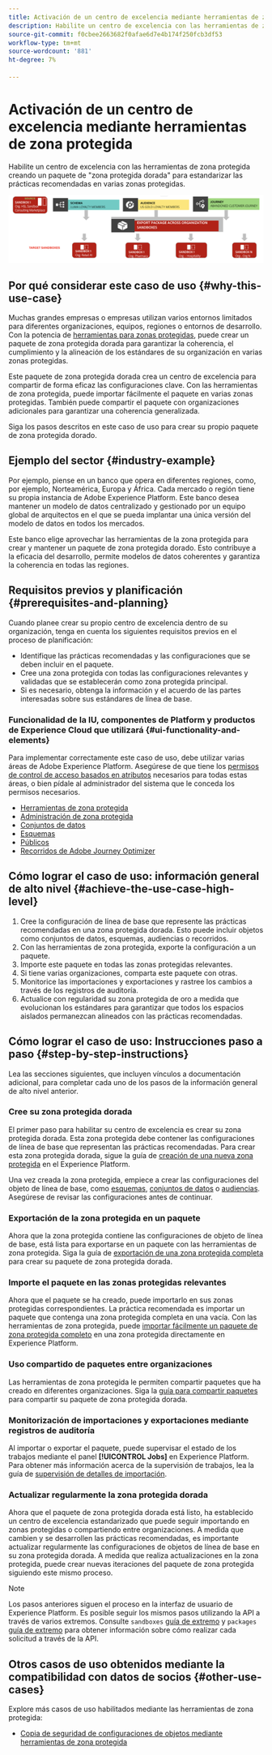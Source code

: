```yaml
---
title: Activación de un centro de excelencia mediante herramientas de zona protegida
description: Habilite un centro de excelencia con las herramientas de zona protegida creando un paquete de "zona protegida dorada" para estandarizar las prácticas recomendadas en varias zonas protegidas.
source-git-commit: f0cbee2663682f0afae6d7e4b174f250fcb3df53
workflow-type: tm+mt
source-wordcount: '881'
ht-degree: 7%

---
```


# Activación de un centro de excelencia mediante herramientas de zona protegida

Habilite un centro de excelencia con las herramientas de zona protegida creando un paquete de &quot;zona protegida dorada&quot; para estandarizar las prácticas recomendadas en varias zonas protegidas.

![Información general sobre la exportación de paquetes entre distintas organizaciones](../images/use-cases/packages-across-orgs.png)

## Por qué considerar este caso de uso {#why-this-use-case}

Muchas grandes empresas o empresas utilizan varios entornos limitados para diferentes organizaciones, equipos, regiones o entornos de desarrollo. Con la potencia de [herramientas para zonas protegidas](../ui/sandbox-tooling.md), puede crear un paquete de zona protegida dorada para garantizar la coherencia, el cumplimiento y la alineación de los estándares de su organización en varias zonas protegidas.

Este paquete de zona protegida dorada crea un centro de excelencia para compartir de forma eficaz las configuraciones clave. Con las herramientas de zona protegida, puede importar fácilmente el paquete en varias zonas protegidas. También puede compartir el paquete con organizaciones adicionales para garantizar una coherencia generalizada.

Siga los pasos descritos en este caso de uso para crear su propio paquete de zona protegida dorado.

## Ejemplo del sector {#industry-example}

Por ejemplo, piense en un banco que opera en diferentes regiones, como, por ejemplo, Norteamérica, Europa y África. Cada mercado o región tiene su propia instancia de Adobe Experience Platform. Este banco desea mantener un modelo de datos centralizado y gestionado por un equipo global de arquitectos en el que se pueda implantar una única versión del modelo de datos en todos los mercados.

Este banco elige aprovechar las herramientas de la zona protegida para crear y mantener un paquete de zona protegida dorado. Esto contribuye a la eficacia del desarrollo, permite modelos de datos coherentes y garantiza la coherencia en todas las regiones.

## Requisitos previos y planificación {#prerequisites-and-planning}

Cuando planee crear su propio centro de excelencia dentro de su organización, tenga en cuenta los siguientes requisitos previos en el proceso de planificación:

- Identifique las prácticas recomendadas y las configuraciones que se deben incluir en el paquete.
- Cree una zona protegida con todas las configuraciones relevantes y validadas que se establecerán como zona protegida principal.
- Si es necesario, obtenga la información y el acuerdo de las partes interesadas sobre sus estándares de línea de base.

### Funcionalidad de la IU, componentes de Platform y productos de Experience Cloud que utilizará {#ui-functionality-and-elements}

Para implementar correctamente este caso de uso, debe utilizar varias áreas de Adobe Experience Platform. Asegúrese de que tiene los [permisos de control de acceso basados en atributos](../../access-control/abac/overview.md) necesarios para todas estas áreas, o bien pídale al administrador del sistema que le conceda los permisos necesarios.

- [Herramientas de zona protegida](../ui/sandbox-tooling.md)
- [Administración de zona protegida](../ui/user-guide.md)
- [Conjuntos de datos](../../catalog/datasets/overview.md)
- [Esquemas](../../xdm//home.md)
- [Públicos](../../segmentation/home.md)
- [Recorridos de Adobe Journey Optimizer](https://experienceleague.adobe.com/en/docs/journey-optimizer/using/orchestrate-journeys/journey)

## Cómo lograr el caso de uso: información general de alto nivel {#achieve-the-use-case-high-level}

1. Cree la configuración de línea de base que represente las prácticas recomendadas en una zona protegida dorada. Esto puede incluir objetos como conjuntos de datos, esquemas, audiencias o recorridos.
2. Con las herramientas de zona protegida, exporte la configuración a un paquete.
3. Importe este paquete en todas las zonas protegidas relevantes.
4. Si tiene varias organizaciones, comparta este paquete con otras.
5. Monitorice las importaciones y exportaciones y rastree los cambios a través de los registros de auditoría.
6. Actualice con regularidad su zona protegida de oro a medida que evolucionan los estándares para garantizar que todos los espacios aislados permanezcan alineados con las prácticas recomendadas.

## Cómo lograr el caso de uso: Instrucciones paso a paso {#step-by-step-instructions}

Lea las secciones siguientes, que incluyen vínculos a documentación adicional, para completar cada uno de los pasos de la información general de alto nivel anterior.

### Cree su zona protegida dorada

El primer paso para habilitar su centro de excelencia es crear su zona protegida dorada. Esta zona protegida debe contener las configuraciones de línea de base que representan las prácticas recomendadas. Para crear esta zona protegida dorada, sigue la guía de [creación de una nueva zona protegida](../ui/user-guide.md#create-a-new-sandbox) en el Experience Platform.

Una vez creada la zona protegida, empiece a crear las configuraciones del objeto de línea de base, como [esquemas](../../xdm/ui/resources/schemas.md#create-a-new-schema), [conjuntos de datos](../../catalog/datasets/user-guide.md#create-a-dataset) o [audiencias](../../segmentation/ui/segment-builder.md). Asegúrese de revisar las configuraciones antes de continuar.

### Exportación de la zona protegida en un paquete

Ahora que la zona protegida contiene las configuraciones de objeto de línea de base, está lista para exportarse en un paquete con las herramientas de zona protegida. Siga la guía de [exportación de una zona protegida completa](../ui/sandbox-tooling.md#export-an-entire-sandbox) para crear su paquete de zona protegida dorada.

### Importe el paquete en las zonas protegidas relevantes

Ahora que el paquete se ha creado, puede importarlo en sus zonas protegidas correspondientes. La práctica recomendada es importar un paquete que contenga una zona protegida completa en una vacía. Con las herramientas de zona protegida, puede [importar fácilmente un paquete de zona protegida completo](../../sandboxes/ui/sandbox-tooling.md#import-the-entire-sandbox-package) en una zona protegida directamente en Experience Platform.

### Uso compartido de paquetes entre organizaciones

Las herramientas de zona protegida le permiten compartir paquetes que ha creado en diferentes organizaciones. Siga la [guía para compartir paquetes](../../sandboxes/ui/sharing-packages-across-orgs.md) para compartir su paquete de zona protegida dorada.

### Monitorización de importaciones y exportaciones mediante registros de auditoría

Al importar o exportar el paquete, puede supervisar el estado de los trabajos mediante el panel **[!UICONTROL Jobs]** en Experience Platform. Para obtener más información acerca de la supervisión de trabajos, lea la guía de [supervisión de detalles de importación](../../sandboxes/ui/sandbox-tooling.md#monitor-import-details).

### Actualizar regularmente la zona protegida dorada

Ahora que el paquete de zona protegida dorada está listo, ha establecido un centro de excelencia estandarizado que puede seguir importando en zonas protegidas o compartiendo entre organizaciones. A medida que cambien y se desarrollen las prácticas recomendadas, es importante actualizar regularmente las configuraciones de objetos de línea de base en su zona protegida dorada. A medida que realiza actualizaciones en la zona protegida, puede crear nuevas iteraciones del paquete de zona protegida siguiendo este mismo proceso.

>[!NOTE]
>
> Los pasos anteriores siguen el proceso en la interfaz de usuario de Experience Platform. Es posible seguir los mismos pasos utilizando la API a través de varios extremos. Consulte `sandboxes` [guía de extremo](https://experienceleague.adobe.com/en/docs/experience-platform/sandbox/api/sandboxes#create) y `packages` [guía de extremo](https://experienceleague.adobe.com/en/docs/experience-platform/sandbox/sandbox-tooling-api/packages) para obtener información sobre cómo realizar cada solicitud a través de la API.

## Otros casos de uso obtenidos mediante la compatibilidad con datos de socios {#other-use-cases}

Explore más casos de uso habilitados mediante las herramientas de zona protegida:

- [Copia de seguridad de configuraciones de objetos mediante herramientas de zona protegida](./backup-object-configuration.md)
